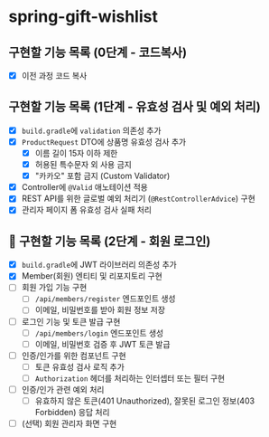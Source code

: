 # spring-gift-wishlist

## 구현할 기능 목록 (0단계 - 코드복사)

- [x] 이전 과정 코드 복사

## 구현할 기능 목록 (1단계 - 유효성 검사 및 예외 처리)

- [x] `build.gradle`에 `validation` 의존성 추가
- [x] `ProductRequest` DTO에 상품명 유효성 검사 추가
    - [x] 이름 길이 15자 이하 제한
    - [x] 허용된 특수문자 외 사용 금지
    - [x] "카카오" 포함 금지 (Custom Validator)
- [x] Controller에 `@Valid` 애노테이션 적용
- [x] REST API를 위한 글로벌 예외 처리기 (`@RestControllerAdvice`) 구현
- [x] 관리자 페이지 폼 유효성 검사 실패 처리

## 🚀 구현할 기능 목록 (2단계 - 회원 로그인)

- [x] `build.gradle`에 JWT 라이브러리 의존성 추가
- [x] Member(회원) 엔티티 및 리포지토리 구현
- [ ] 회원 가입 기능 구현
  - [ ] `/api/members/register` 엔드포인트 생성
  - [ ] 이메일, 비밀번호를 받아 회원 정보 저장
- [ ] 로그인 기능 및 토큰 발급 구현
  - [ ] `/api/members/login` 엔드포인트 생성
  - [ ] 이메일, 비밀번호 검증 후 JWT 토큰 발급
- [ ] 인증/인가를 위한 컴포넌트 구현
  - [ ] 토큰 유효성 검사 로직 추가
  - [ ] `Authorization` 헤더를 처리하는 인터셉터 또는 필터 구현
- [ ] 인증/인가 관련 예외 처리
  - [ ] 유효하지 않은 토큰(401 Unauthorized), 잘못된 로그인 정보(403 Forbidden) 응답 처리
- [ ] (선택) 회원 관리자 화면 구현